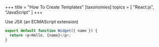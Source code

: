 +++
title = "How To Create Templates"
[taxonomies]
topics = [ "React.js", "JavaScript" ]
+++

Use JSX (an ECMAScript extension)

```js
export default function Widget({ name }) {
  return <p>Hello, {name}</p>;
}
```

